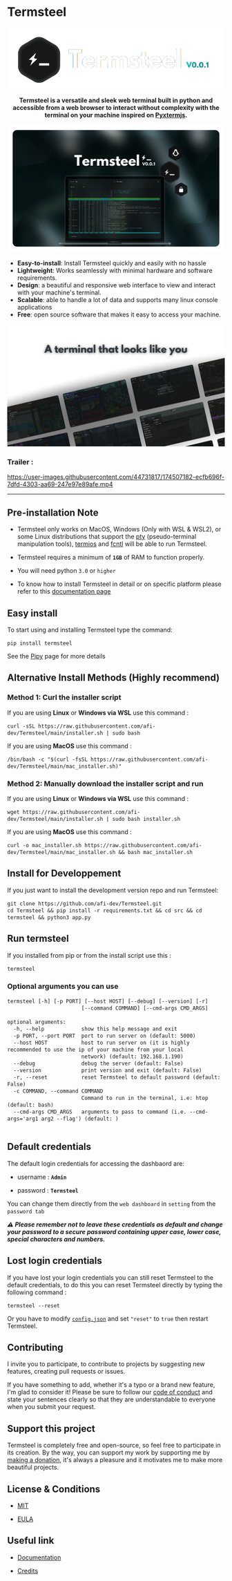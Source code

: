 # Termsteel


<p align="center"><img src="https://raw.githubusercontent.com/afi-dev/Termsteel/main/.github/assets/termsteel_logo.png" style="max-width: 100%;"></p>

<p align="center"><strong>Termsteel is a versatile and sleek web terminal built in python and accessible from a web browser to interact without complexity with the terminal on your machine inspired on <a href="https://github.com/cs01/pyxtermjs">Pyxtermjs</a>.</strong></p>

![termsteel_banner.png](https://raw.githubusercontent.com/afi-dev/Termsteel/main/.github/assets/termsteel_banner.png)

- **Easy-to-install**: Install Termsteel quickly and easily with no hassle
- **Lightweight**: Works seamlessly with minimal hardware and software requirements.
- **Design**: a beautiful and responsive web interface to view and interact with your machine's terminal.
- **Scalable**: able to handle a lot of data and supports many linux console applications
- **Free**: open source software that makes it easy to access your machine.

![termsteel_cards.png](https://raw.githubusercontent.com/afi-dev/Termsteel/main/.github/assets/termsteel_cards.png)

### Trailer : 

https://user-images.githubusercontent.com/44731817/174507182-ecfb696f-7dfd-4303-aa69-247e97e89afe.mp4


-----

## Pre-installation Note

- Termsteel only works on MacOS, Windows (Only with WSL & WSL2), or some Linux distributions that support the [pty](https://docs.python.org/3/library/pty.html) (pseudo-terminal manipulation tools), [termios](https://docs.python.org/3/library/termios.html) and [fcntl](http://manpages.ubuntu.com/manpages/bionic/man2/fcntl.2.html) will be able to run Termsteel.

- Termsteel requires a minimum of **`1GB`** of RAM to function properly.

- You will need python `3.0` or `higher`

- To know how to install Termsteel in detail or on specific platform please refer to this [documentation page](https://github.com/afi-dev/Termsteel/wiki/Install-Termsteel)

## Easy install 

To start using and installing Termsteel type the command:

```
pip install termsteel
```
See the [Pipy](https://pypi.org/project/termsteel/) page for more details

## Alternative Install Methods (Highly recommend)

### Method 1: Curl the installer script

If you are using **Linux** or **Windows via WSL** use this command :
```
curl -sSL https://raw.githubusercontent.com/afi-dev/Termsteel/main/installer.sh | sudo bash
```

If you are using **MacOS** use this command :
```
/bin/bash -c "$(curl -fsSL https://raw.githubusercontent.com/afi-dev/Termsteel/main/mac_installer.sh)"
```

### Method 2: Manually download the installer script and run

If you are using **Linux** or **Windows via WSL** use this command :
```
wget https://raw.githubusercontent.com/afi-dev/Termsteel/main/installer.sh | sudo bash installer.sh
```

If you are using **MacOS** use this command :
```
curl -o mac_installer.sh https://raw.githubusercontent.com/afi-dev/Termsteel/main/mac_installer.sh && bash mac_installer.sh
```

## Install for Developpement
If you just want to install the development version repo and run Termsteel:

```
git clone https://github.com/afi-dev/Termsteel.git
cd Termsteel && pip install -r requirements.txt && cd src && cd termsteel && python3 app.py
```

## Run termsteel

If you installed from pip or from the install script use this :
```
termsteel
```

### Optional arguments you can use
```
termsteel [-h] [-p PORT] [--host HOST] [--debug] [--version] [-r]
                        [--command COMMAND] [--cmd-args CMD_ARGS]

optional arguments:
  -h, --help            show this help message and exit
  -p PORT, --port PORT  port to run server on (default: 5000)
  --host HOST           host to run server on (it is highly recommended to use the ip of your machine from your local
                        network) (default: 192.168.1.190)
  --debug               debug the server (default: False)
  --version             print version and exit (default: False)
  -r, --reset           reset Termsteel to default password (default: False)
  -c COMMAND, --command COMMAND
                        Command to run in the terminal, i.e: htop (default: bash)
  --cmd-args CMD_ARGS   arguments to pass to command (i.e. --cmd-args='arg1 arg2 --flag') (default: )
  
```

## Default credentials

The default login credentials for accessing the dashbaord are:

- username : **`Admin`**

- password : **`Termsteel`**

You can change them directly from the `web dashboard` in `setting` from the `password tab`

***⚠️ Please remember not to leave these credentials as default and change your password to a secure password containing upper case, lower case, special characters and numbers.***

## Lost login credentials

If you have lost your login credentials you can still reset Termsteel to the default credentials, to do this you can reset Termsteel directly by typing the following command : 

```
termsteel --reset
``` 

Or you have to modify [`config.json`](https://github.com/afi-dev/Termsteel/blob/main/config.json) and set `"reset"` to `true` then restart Termsteel.

## Contributing

I invite you to participate, to contribute to projects by suggesting new features, creating pull requests or issues.

If you have something to add, whether it's a typo or a brand new feature, I'm glad to consider it! Please be sure to follow our [code of conduct](https://github.com/afi-dev/Termsteel/blob/main/CODE_OF_CONDUCT.md) and state your sentences clearly so that they are understandable to everyone when you submit your request.

## Support this project

Termsteel is completely free and open-source, so feel free to participate in its creation. By the way, you can support my work by supporting me by [making a donation](https://ko-fi.com/afidev), it's always a pleasure and it motivates me to make more beautiful projects. 

## License & Conditions

- [MIT](https://github.com/afi-dev/Termsteel/blob/main/LICENSE)

- [EULA](https://github.com/afi-dev/Termsteel/blob/main/EULA)

## Useful link

- [Documentation](https://github.com/afi-dev/Termsteel/wiki)

- [Credits](https://github.com/afi-dev/Termsteel/blob/main/CREDITS.md)
